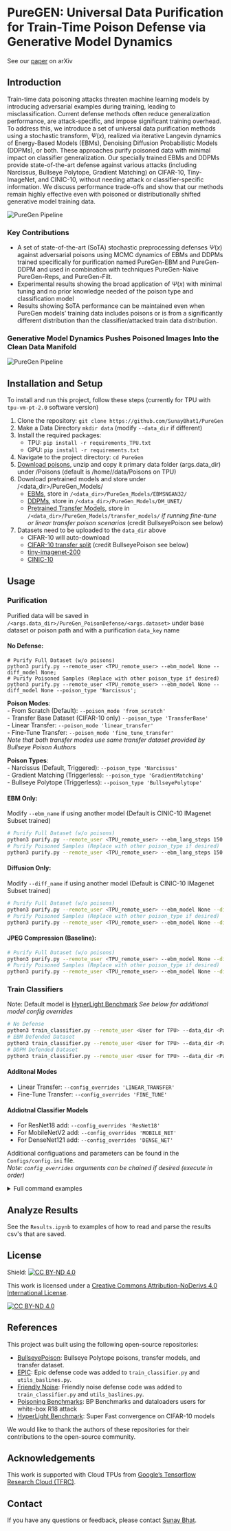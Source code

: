# PureGEN: Universal Data Purification for Train-Time Poison Defense via Generative Model Dynamics

See our [paper](https://arxiv.org/abs/2405.18627) on arXiv

## Introduction

Train-time data poisoning attacks threaten machine learning models by introducing adversarial examples during training, leading to misclassification. Current defense methods often reduce generalization performance, are attack-specific, and impose significant training overhead. To address this, we introduce a set of universal data purification methods using a stochastic transform, $\Psi(x)$, realized via iterative Langevin dynamics of Energy-Based Models (EBMs), Denoising Diffusion Probabilistic Models (DDPMs), or both. These approaches purify poisoned data with minimal impact on classifier generalization. Our specially trained EBMs and DDPMs provide state-of-the-art defense against various attacks (including Narcissus, Bullseye Polytope, Gradient Matching) on CIFAR-10, Tiny-ImageNet, and CINIC-10, without needing attack or classifier-specific information. We discuss performance trade-offs and show that our methods remain highly effective even with poisoned or distributionally shifted generative model training data.

![PureGen Pipeline](imgs/pgen_pipeline.png)

### Key Contributions

* A set of state-of-the-art (SoTA) stochastic preprocessing defenses $\Psi(x)$ against adversarial poisons using MCMC dynamics of EBMs and DDPMs trained specifically for purification named PureGen-EBM and PureGen-DDPM and used in combination with techniques PureGen-Naive PureGen-Reps, and PureGen-Filt.
* Experimental results showing the broad application of $\Psi(x)$ with minimal tuning and no prior knowledge needed of the poison type and classification model
* Results showing SoTA performance can be maintained even when PureGen models’ training data includes poisons or is from a significantly different distribution than the classifier/attacked train data distribution.

### Generative Model Dynamics Pushes Poisoned Images Into the Clean Data Manifold

![PureGen Pipeline](imgs/energy_dists.png)


## Installation and Setup

To install and run this project, follow these steps (currently for TPU with `tpu-vm-pt-2.0` software version)

1. Clone the repository: ```git clone https://github.com/SunayBhat1/PureGen```
2. Make a Data Directory ```mkdir data``` (modify `--data_dir` if different)
3. Install the required packages: 
    - TPU: ```pip install -r requirements_TPU.txt```
    - GPU: ```pip install -r requirements.txt```
4. Navigate to the project directory: ```cd PureGen```
5. [Download poisons](https://drive.google.com/file/d/1ZJUIEGKKhENVSEzOg9WZ2j6s-6Ycrssn/view?usp=sharing), unzip and copy it primary data folder (args.data_dir) under /Poisons (default is /home/<user>/data/Poisons on TPU)
6. Download pretrained models and store under /<data_dir>/PureGen_Models/
    - [EBMs](https://drive.google.com/drive/folders/1rA_vHVy9yEzDpxrnExWk5C0LgY0IfoaN?usp=sharing), store in `/<data_dir>/PureGen_Models/EBMSNGAN32/`
    - [DDPMs](https://drive.google.com/drive/folders/1fC9oh6Sk3EBADw0fr-0SqUq2GYpy5xQN?usp=sharing), store in `/<data_dir>/PureGen_Models/DM_UNET/`
    - [Pretrained Transfer Models](https://drive.google.com/drive/folders/19NRNos6ywXRnZBSosli_jQhdfb4h5WB9?usp=sharing), store in `/<data_dir>/PureGen_Models/transfer_models/` *if running fine-tune or linear transfer poison scenarios* (credit BullseyePoison see below)
7. Datasets need to be uploaded to the `data_dir` above
    - CIFAR-10 will auto-download
    - [CIFAR-10 transfer split](https://drive.google.com/file/d/1bU8mz-MuJN2z7ZZjrhSGBmmiDlJpw3GM/view?usp=sharing) (credit BullseyePoison see below)
    - [tiny-imagenet-200](https://www.kaggle.com/datasets/nikhilshingadiya/tinyimagenet200)
    - [CINIC-10](https://datashare.ed.ac.uk/handle/10283/3192)

## Usage

### Purification

Purified data will be saved in `/<args.data_dir>/PureGen_PoisonDefense/<args.dataset>` under base dataset or poison path and with a purification `data_key` name

#### No Defense: 
```
# Purify Full Dataset (w/o poisons)
python3 purify.py --remote_user <TPU_remote_user> --ebm_model None --diff_model None;
# Purify Poisoned Samples (Replace with other poison_type if desired)
python3 purify.py --remote_user <TPU_remote_user> --ebm_model None --diff_model None --poison_type 'Narcissus';
```

**Poison Modes**:  
    - From Scratch (Default): ```--poison_mode 'from_scratch'```  
    - Transfer Base Dataset (CIFAR-10 only) ```--poison_type 'TransferBase'```  
    - Linear Transfer: ```--poison_mode 'linear_transfer'```  
    - Fine-Tune Transfer: ```--poison_mode 'fine_tune_transfer'```  
*Note that both transfer modes use same transfer dataset provided by Bullseye Poison Authors*  

**Poison Types**:  
    - Narcissus (Default, Triggered): ```--poison_type 'Narcissus'```  
    - Gradient Matching (Triggerless): ```--poison_type 'GradientMatching'```  
    - Bullseye Polytope (Triggerless): ```--poison_type 'BullseyePolytope'```  

#### EBM Only:
Modify `--ebm_name` if using another model (Default is CINIC-10 IMagenet Subset trained)
```bash
# Purify Full Dataset (w/o poisons)
python3 purify.py --remote_user <TPU_remote_user> --ebm_lang_steps 150 --diff_model None;
# Purify Poisoned Samples (Replace with other poison_type if desired)
python3 purify.py --remote_user <TPU_remote_user> --ebm_lang_steps 150 --diff_model None --poison_type 'Narcissus';
```

#### Diffusion Only:
Modify `--diff_name` if using another model (Default is CINIC-10 IMagenet Subset trained)
```bash
# Purify Full Dataset (w/o poisons)
python3 purify.py --remote_user <TPU_remote_user> --ebm_model None --diff_T 75;
# Purify Poisoned Samples (Replace with other poison_type if desired)
python3 purify.py --remote_user <TPU_remote_user> --ebm_model None --diff_T 75 --poison_type 'Narcissus';
```

#### JPEG Compression (Baseline): 
```bash
# Purify Full Dataset (w/o poisons)
python3 purify.py --remote_user <TPU_remote_user> --ebm_model None --diff_model None --jpeg_compression <Compression Ratio>;
# Purify Poisoned Samples (Replace with other poison_type if desired)
python3 purify.py --remote_user <TPU_remote_user> --ebm_model None --diff_model None --poison_type 'Narcissus' --jpeg_compression <Compression Ratio>;
```

### Train Classifiers

Note: Default model is [HyperLight Benchmark](https://github.com/tysam-code/hlb-CIFAR10) *See below for additional model config overrides*

```bash
# No Defense
python3 train_classifier.py --remote_user <User for TPU> --data_dir <Path to data folder> --poison_type 'Narcissus' --data_key "Baseline";
# EBM Defended Dataset
python3 train_classifier.py --remote_user <User for TPU> --data_dir <Path to data folder> --poison_type 'Narcissus' --data_key "EBM[cinic10_imagenet_ep120_nf32]_Steps[<ebm_lang_steps>]_T[0.0001]";
# DDPM Defended Dataset
python3 train_classifier.py --remote_user <User for TPU> --data_dir <Path to data folder> --poison_type 'Narcissus' --data_key "DM_UNET[cinic10_imagenet_DDPM[250]_nf[L]]_T[<diff_T>]";
```

#### Additonal Modes
- Linear Transfer: ```--config_overrides 'LINEAR_TRANSFER'```  
- Fine-Tune Transfer: ```--config_overrides 'FINE_TUNE'```  

#### Addiotnal Classifier Models
- For ResNet18 add: ```--config_overrides 'ResNet18'```  
- For MobileNetV2 add: ```--config_overrides 'MOBILE_NET'```  
- For DenseNet121 add: ```--config_overrides 'DENSE_NET'```  

Additional configuations and parameters can be found in the `Configs/config.ini` file.  
*Note: `config_overrides` arguments can be chained if desired (execute in order)*

<details>
<summary>Full command examples</summary>

```bash
### Purification 

## From Scratch

# Base Dataset (No Defense)
python3 purify.py --remote_user 'sunaybhat' --ebm_model None --diff_model None;
# Base Dataset (PureEBM)
python3 purify.py --remote_user sunaybhat --ebm_lang_steps 150 --diff_model None;
# Base Dataset (PureDDPM)
python3 purify.py --remote_user sunaybhat --ebm_model None --diff_T 75;  
# Base Dataset (JPEG Compression)
python3 purify.py --remote_user sunaybhat --ebm_model None --diff_model None --jpeg_compression 25;

# Narcissus (No Defense)
python3 purify.py --remote_user 'sunaybhat' --ebm_model None --diff_model None --poison_type 'Narcissus';
# Narcissus (PureEBM)
python3 purify.py --remote_user sunaybhat --ebm_lang_steps 150 --diff_model None --poison_type 'Narcissus';
# Narcissus (PureDDPM)
python3 purify.py --remote_user sunaybhat --ebm_model None --diff_T 75 --poison_type 'Narcissus';
# Narcissus (JPEG Compression)
python3 purify.py --remote_user sunaybhat --ebm_model None --diff_model None --poison_type 'Narcissus' --jpeg_compression 25; 

# Gradient Matching (No Defense)
python3 purify.py --remote_user sunaybhat --ebm_model None --diff_model None --poison_type 'GradientMatching';

## Linear Transfer (No Defense)
# Base Transfer Dataset
python3 purify.py --remote_user sunaybhat --ebm_model None --diff_model None --poison_type 'TransferBase';
# Bullseye Poltyope Linear Transfer
python3 purify.py --remote_user sunaybhat --ebm_model None --diff_model None --poison_mode 'linear_transfer' --poison_type 'BullseyePolytope';

### Classifier Training

## From Scratch Narcissus
# No Defense
python3 train_classifier.py --remote_user sunaybhat --poison_type 'Narcissus' --data_key "Baseline";
# EBM Defended Dataset
python3 train_classifier.py --remote_user sunaybhat --poison_type 'Narcissus' --data_key "EBM[cinic10_imagenet_nf[128]_Steps[150]_T[0.0001]";
# DDPM Defended Dataset
python3 train_classifier.py --remote_user sunaybhat --poison_type 'Narcissus' --data_key "DM_UNET[cifar10_DDPM[250]_nf[L]]_T[15]";
# No Defense ResNet18
python3 train_classifier.py --remote_user sunaybhat --poison_type 'Narcissus' --data_key "Baseline" --config_overrides 'ResNet18';

## From Scratch Gradient Matching (No Defense)
python3 train_classifier.py --remote_user sunaybhat --poison_type 'GradientMatching';

## Linear Transfer Bullseye Polytope (No Defense)
python3 train_classifier.py --remote_user sunaybhat --config_overrides 'LINEAR_TRANSFER' --poison_type 'BullseyePolytope';
```

</details>


## Analyze Results

See the `Results.ipynb` to examples of how to read and parse the results csv's that are saved. 

## License

Shield: [![CC BY-ND 4.0][cc-by-nd-shield]][cc-by-nd]

This work is licensed under a
[Creative Commons Attribution-NoDerivs 4.0 International License][cc-by-nd].

[![CC BY-ND 4.0][cc-by-nd-image]][cc-by-nd]

[cc-by-nd]: https://creativecommons.org/licenses/by-nd/4.0/
[cc-by-nd-image]: https://licensebuttons.net/l/by-nd/4.0/88x31.png
[cc-by-nd-shield]: https://img.shields.io/badge/License-CC%20BY--ND%204.0-lightgrey.svg

## References

This project was built using the following open-source repositories:

- [BullseyePoison](https://github.com/ucsb-seclab/BullseyePoison): Bullseye Polytope poisons, transfer models, and transfer dataset.
- [EPIC](https://github.com/YuYang0901/EPIC): Epic defense code was added to `train_classifier.py` and `utils_baslines.py`.
- [Friendly Noise](https://github.com/tianyu139/friendly-noise): Friendly noise defense code was added to `train_classifier.py` and `utils_baslines.py`.
- [Poisoning Benchmarks](https://github.com/aks2203/poisoning-benchmark/tree/master): BP Benchmarks and dataloaders users for white-box R18 attack
- [HyperLight Benchmark](https://github.com/tysam-code/hlb-CIFAR10): Super Fast convergence on CIFAR-10 models

We would like to thank the authors of these repositories for their contributions to the open-source community.

## Acknowledgements
This work is supported with Cloud TPUs from [Google’s Tensorflow Research Cloud (TFRC)](https://sites.research.google/trc/about/).

## Contact

If you have any questions or feedback, please contact [Sunay Bhat](mailto:sunaybhat1@ucla.edu).